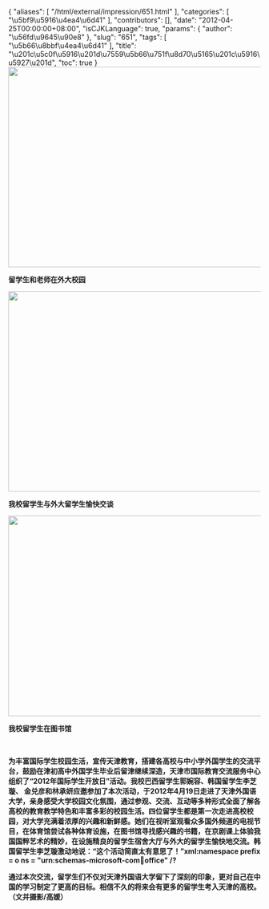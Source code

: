 {
    "aliases": [
        "/html/external/impression/651.html"
    ],
    "categories": [
        "\u5bf9\u5916\u4ea4\u6d41"
    ],
    "contributors": [],
    "date": "2012-04-25T00:00:00+08:00",
    "isCJKLanguage": true,
    "params": {
        "author": "\u56fd\u9645\u90e8"
    },
    "slug": "651",
    "tags": [
        "\u5b66\u8bbf\u4ea4\u6d41"
    ],
    "title": "\u201c\u5c0f\u5916\u201d\u7559\u5b66\u751f\u8d70\u5165\u201c\u5916\u5927\u201d",
    "toc": true
}
**<img
    src="https://cdn.tfls.online/mirror/full/36da2a4394b4a6bb34ed29731cddcd43630f7d1e.jpg"
    style="display:block;margin-left:auto;margin-right:auto;"
    decoding="async"
    fetchpriority="auto"
    loading="lazy"
    height="400"
    width="600"
/>**

**留学生和老师在外大校园**

**<img
    src="https://cdn.tfls.online/mirror/full/1f4e7ee08141c0b5f2607a1c5fc21b77482034d9.jpg"
    style="display:block;margin-left:auto;margin-right:auto;"
    decoding="async"
    fetchpriority="auto"
    loading="lazy"
    height="400"
    width="600"
/>**

**我校留学生与外大留学生愉快交谈**

**<img
    src="https://cdn.tfls.online/mirror/full/c20ce3dff168886b57321d3177383cf85aafb9f8.jpg"
    style="display:block;margin-left:auto;margin-right:auto;"
    decoding="async"
    fetchpriority="auto"
    loading="lazy"
    height="400"
    width="600"
/>**

**我校留学生在图书馆**

 

**为丰富国际学生校园生活，宣传天津教育，搭建各高校与中小学外国学生的交流平台，鼓励在津初高中外国学生毕业后留津继续深造，天津市国际教育交流服务中心组织了“2012年国际学生开放日”活动。我校巴西留学生郭婉容、韩国留学生李芝璇、 金兑彦和林承妍应邀参加了本次活动，于2012年4月19日走进了天津外国语大学，亲身感受大学校园文化氛围，通过参观、交流、互动等多种形式全面了解各高校的教育教学特色和丰富多彩的校园生活。四位留学生都是第一次走进高校校园，对大学充满着浓厚的兴趣和新鲜感。她们在视听室观看众多国外频道的电视节目，在体育馆尝试各种体育设施，在图书馆寻找感兴趣的书籍，在京剧课上体验我国国粹艺术的精妙，在设施精良的留学生宿舍大厅与外大的留学生愉快地交流。韩国留学生李芝璇激动地说：“这个活动简直太有意思了！”xml:namespace prefix = o ns = "urn:schemas-microsoft-com:office:office" /?**

**通过本次交流，留学生们不仅对天津外国语大学留下了深刻的印象，更对自己在中国的学习制定了更高的目标。相信不久的将来会有更多的留学生考入天津的高校。 （文并摄影/高媛）**

